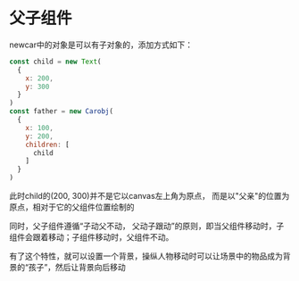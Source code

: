 # 父子组件

newcar中的对象是可以有子对象的，添加方式如下：
```javascript
const child = new Text(
  {
    x: 200,
    y: 300
  }
)
const father = new Carobj(
  {
    x: 100,
    y: 200,
    children: [
      child
    ]
  }
)
```
此时child的(200, 300)并不是它以canvas左上角为原点， 而是以"父亲"的位置为原点，相对于它的父组件位置绘制的

同时，父子组件遵循“子动父不动， 父动子跟动”的原则，即当父组件移动时，子组件会跟着移动；子组件移动时，父组件不动。

有了这个特性，就可以设置一个背景，操纵人物移动时可以让场景中的物品成为背景的“孩子”，然后让背景向后移动
